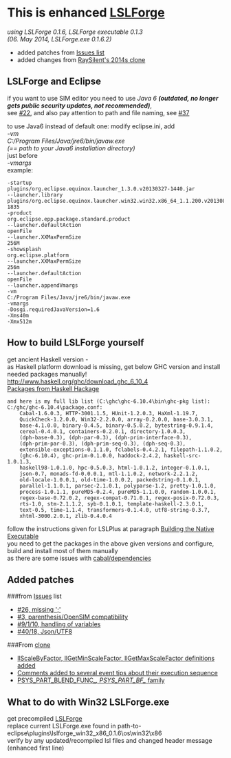This is enhanced [LSLForge](https://code.google.com/p/lslforge/)
==
_using LSLForge 0.1.6, LSLForge executable 0.1.3_  
_(06. May 2014, LSLForge.exe 0.1.6.2)_  
 - added patches from [Issues list](https://code.google.com/p/lslforge/issues/list)  
 - added changes from [RaySilent's 2014s clone](https://code.google.com/r/raysilent-2014/)

LSLForge and Eclipse
--
if you want to use SIM editor you need to use _Java 6_ **_(outdated, no longer gets public security updates, not recommended)_**,  
see [#22](https://code.google.com/p/lslforge/issues/detail?id=22), 
and also pay attention to path and file naming, see [#37](https://code.google.com/p/lslforge/issues/detail?id=37)

to use Java6 instead of default one: modify eclipse.ini, add  
_-vm_  
_C:/Program Files/Java/jre6/bin/javaw.exe_  
_(== path to your Java6 installation directory)_  
just before  
_-vmargs_  
example:

```
-startup
plugins/org.eclipse.equinox.launcher_1.3.0.v20130327-1440.jar
--launcher.library
plugins/org.eclipse.equinox.launcher.win32.win32.x86_64_1.1.200.v20130807-1835
-product
org.eclipse.epp.package.standard.product
--launcher.defaultAction
openFile
--launcher.XXMaxPermSize
256M
-showsplash
org.eclipse.platform
--launcher.XXMaxPermSize
256m
--launcher.defaultAction
openFile
--launcher.appendVmargs
-vm
C:/Program Files/Java/jre6/bin/javaw.exe
-vmargs
-Dosgi.requiredJavaVersion=1.6
-Xms40m
-Xmx512m
```

How to build LSLForge yourself
--
get ancient Haskell version -  
as Haskell platform download is missing, get below GHC version and install needed packages manually!  
http://www.haskell.org/ghc/download_ghc_6_10_4  
[Packages from Haskell Hackage](http://hackage.haskell.org/packages/)

```
and here is my full lib list (C:\ghc\ghc-6.10.4\bin\ghc-pkg list):
C:/ghc/ghc-6.10.4\package.conf:
    Cabal-1.6.0.3, HTTP-3001.1.5, HUnit-1.2.0.3, HaXml-1.19.7,
    QuickCheck-1.2.0.0, Win32-2.2.0.0, array-0.2.0.0, base-3.0.3.1,
    base-4.1.0.0, binary-0.4.5, binary-0.5.0.2, bytestring-0.9.1.4,
    cereal-0.4.0.1, containers-0.2.0.1, directory-1.0.0.3,
    (dph-base-0.3), (dph-par-0.3), (dph-prim-interface-0.3),
    (dph-prim-par-0.3), (dph-prim-seq-0.3), (dph-seq-0.3),
    extensible-exceptions-0.1.1.0, fclabels-0.4.2.1, filepath-1.1.0.2,
    (ghc-6.10.4), ghc-prim-0.1.0.0, haddock-2.4.2, haskell-src-1.0.1.3,
    haskell98-1.0.1.0, hpc-0.5.0.3, html-1.0.1.2, integer-0.1.0.1,
    json-0.7, monads-fd-0.0.0.1, mtl-1.1.0.2, network-2.2.1.2,
    old-locale-1.0.0.1, old-time-1.0.0.2, packedstring-0.1.0.1,
    parallel-1.1.0.1, parsec-2.1.0.1, polyparse-1.2, pretty-1.0.1.0,
    process-1.0.1.1, pureMD5-0.2.4, pureMD5-1.1.0.0, random-1.0.0.1,
    regex-base-0.72.0.2, regex-compat-0.71.0.1, regex-posix-0.72.0.3,
    rts-1.0, stm-2.1.1.2, syb-0.1.0.1, template-haskell-2.3.0.1,
    text-0.5, time-1.1.4, transformers-0.1.4.0, utf8-string-0.3.7,
    xhtml-3000.2.0.1, zlib-0.4.0.4
```
follow the instructions given for LSLPlus at paragraph [Building the Native Executable](http://lslplus.sourceforge.net/installation.html)  
you need to get the packages in the above given versions and configure, build and install most of them manually  
as there are some issues with [cabal/dependencies](https://code.google.com/p/lslforge/issues/detail?id=40#c7)

Added patches
--
###from [Issues](https://code.google.com/p/lslforge/issues/list) list
 - [#26, missing ';'](https://code.google.com/p/lslforge/issues/detail?id=26)
 - [#3, parenthesis/OpenSIM compatibility](https://code.google.com/p/lslforge/issues/detail?id=3)
 - [#9/1/10, handling of variables](https://code.google.com/p/lslforge/issues/detail?id=9)
 - [#40/18, Json/UTF8](https://code.google.com/p/lslforge/issues/detail?id=40)  

###From [clone](https://code.google.com/r/raysilent-2014/source/list)
 - [llScaleByFactor, llGetMinScaleFactor, llGetMaxScaleFactor definitions added](https://code.google.com/r/raysilent-2014/source/detail?r=0a3b0f120ab6e908eb1c0ac2abb3908765cbc886)
 - [Comments added to several event tips about their execution sequence](https://code.google.com/r/raysilent-2014/source/detail?r=f5eb60ccdb6380cc50456d4c6478cfed433bfb17)
 - [PSYS_PART_BLEND_FUNC_*, PSYS_PART_BF_* family](https://code.google.com/r/raysilent-2014/source/detail?r=f638f5ffbe97aa722c35930b115a4c5f9fd30790)
 
What to do with Win32 LSLForge.exe
--
get precompiled [LSLForge](https://github.com/RayZopf/LSLForge_patched/tree/master/lslforge/haskell/dist/build/LSLForge)  
replace current LSLForge.exe found in path-to-eclipse\plugins\lslforge_win32_x86_0.1.6\os\win32\x86  
verify by any updated/recompiled lsl files and changed header message (enhanced first line)